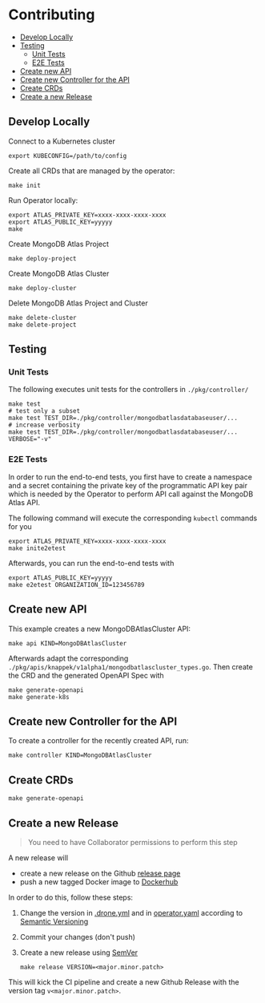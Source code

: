 # Contributing


<!-- vim-markdown-toc GFM -->

* [Develop Locally](#develop-locally)
* [Testing](#testing)
  * [Unit Tests](#unit-tests)
  * [E2E Tests](#e2e-tests)
* [Create new API](#create-new-api)
* [Create new Controller for the API](#create-new-controller-for-the-api)
* [Create CRDs](#create-crds)
* [Create a new Release](#create-a-new-release)

<!-- vim-markdown-toc -->

## Develop Locally

Connect to a Kubernetes cluster

```shell
export KUBECONFIG=/path/to/config
```

Create all CRDs that are managed by the operator:

```shell
make init
```

Run Operator locally:

```shell
export ATLAS_PRIVATE_KEY=xxxx-xxxx-xxxx-xxxx
export ATLAS_PUBLIC_KEY=yyyyy
make
```

Create MongoDB Atlas Project

```shell
make deploy-project
```

Create MongoDB Atlas Cluster

```shell
make deploy-cluster
```

Delete MongoDB Atlas Project and Cluster

```shell
make delete-cluster
make delete-project
```

## Testing

### Unit Tests

The following executes unit tests for the controllers in `./pkg/controller/`

```shell
make test
# test only a subset
make test TEST_DIR=./pkg/controller/mongodbatlasdatabaseuser/...
# increase verbosity
make test TEST_DIR=./pkg/controller/mongodbatlasdatabaseuser/... VERBOSE="-v"
```

### E2E Tests

In order to run the end-to-end tests, you first have to create a namespace and a secret containing the private key of the programmatic API key pair which is needed by the Operator to perform API call against the MongoDB Atlas API.

The following command will execute the corresponding `kubectl` commands for you

```shell
export ATLAS_PRIVATE_KEY=xxxx-xxxx-xxxx-xxxx
make inite2etest
```

Afterwards, you can run the end-to-end tests with

```shell
export ATLAS_PUBLIC_KEY=yyyyy
make e2etest ORGANIZATION_ID=123456789
```

## Create new API

This example creates a new MongoDBAtlasCluster API:

```shell
make api KIND=MongoDBAtlasCluster
```

Afterwards adapt the corresponding `./pkg/apis/knappek/v1alpha1/mongodbatlascluster_types.go`. 
Then create the CRD and the generated OpenAPI Spec with

```shell
make generate-openapi
make generate-k8s
```

## Create new Controller for the API

To create a controller for the recently created API, run:

```shell
make controller KIND=MongoDBAtlasCluster
```

## Create CRDs

```shell
make generate-openapi
```

## Create a new Release

> You need to have Collaborator permissions to perform this step

A new release will

* create a new release on the Github [release page](https://github.com/Knappek/mongodbatlas-operator/releases) 
* push a new tagged Docker image to [Dockerhub](https://cloud.docker.com/repository/docker/knappek/mongodbatlas-operator/tags)

In order to do this, follow these steps:

1. Change the version in [.drone.yml](./.drone.yml) and in [operator.yaml](./deploy/operator.yaml) according to [Semantic Versioning](http://semver.org/)
2. Commit your changes (don't push)
3. Create a new release using [SemVer](http://semver.org/)

    ```shell
    make release VERSION=<major.minor.patch>
    ```

This will kick the CI pipeline and create a new Github Release with the version tag `v<major.minor.patch>`.

